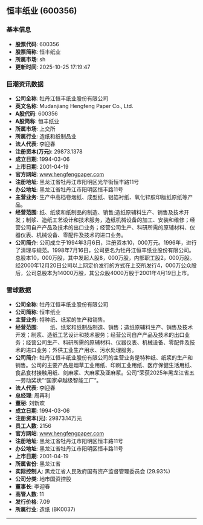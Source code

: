 ## 恒丰纸业 (600356)

### 基本信息

- **股票代码**: 600356
- **股票简称**: 恒丰纸业
- **所属市场**: sh
- **更新时间**: 2025-10-25 17:19:47

### 巨潮资讯数据

- **公司全称**: 牡丹江恒丰纸业股份有限公司
- **英文名称**: Mudanjiang Hengfeng Paper Co., Ltd.
- **A股代码**: 600356
- **A股简称**: 恒丰纸业
- **所属市场**: 上交所
- **所属行业**: 造纸和纸制品业
- **法人代表**: 李迎春
- **注册资本(万元)**: 29873.1378
- **成立日期**: 1994-03-06
- **上市日期**: 2001-04-19
- **官方网站**: www.hengfengpaper.com
- **注册地址**: 黑龙江省牡丹江市阳明区光华街恒丰路11号
- **办公地址**: 黑龙江省牡丹江市阳明区恒丰路11号
- **主营业务**: 生产中高档卷烟纸、成型纸、铝箔衬纸、氧化锌胶印版纸原纸等产品。
- **经营范围**: 纸、纸浆和纸制品的制造、销售;造纸原辅料生产、销售及技术开发；制浆、造纸工艺设计和技术服务，造纸机械设备的加工、安装和维修；经营公司自产产品及技术的出口业务；经营公司生产、科研所需的原辅材料、仪器仪表、机械设备、零配件及技术的进口业务。
- **公司简介**: 公司成立于1994年3月6日，注册资本10，000万元。1996年，进行了清理与规范。1998年7月16日，公司更名为牡丹江恒丰纸业股份有限公司。总股本10，000万股，其中发起人股8，000万股，内部职工股2，000万股。经2000年12月20日公司以上网定价发行的方式在上交所发行4，000万公众股后，公司总股本为14000万股，其公众股4000万股于2001年4月19日上市。

### 雪球数据

- **公司全称**: 牡丹江恒丰纸业股份有限公司
- **公司简称**: 恒丰纸业
- **主营业务**: 特种纸、纸浆的生产和销售。
- **经营范围**: 　　纸、纸浆和纸制品制造、销售；造纸原辅料生产、销售及技术开发；制浆、造纸工艺设计和技术服务；经营公司自产产品及技术的出口业务；经营公司生产、科研所需的原辅材料、仪器仪表、机械设备、零配件及技术的进口业务；外供工业生产用水、污水处理服务。
- **公司简介**: 牡丹江恒丰纸业股份有限公司的主营业务是特种纸、纸浆的生产和销售。公司的主要产品是烟草工业用纸、印刷工业用纸、医疗保健生活用纸、食品食材接触用纸、剑麻浆、大麻浆及亚麻浆。公司“荣获2025年黑龙江省五一劳动奖状”“国家卓越级智能工厂”。
- **法人代表**: 李迎春
- **总经理**: 周再利
- **董秘**: 刘新欢
- **成立日期**: 1994-03-06
- **注册资本(元)**: 29873.14万元
- **员工人数**: 2156
- **官方网站**: www.hengfengpaper.com
- **注册地址**: 黑龙江省牡丹江市阳明区恒丰路11号
- **办公地址**: 黑龙江省牡丹江市阳明区恒丰路11号
- **上市日期**: 2001-04-19
- **所属省份**: 黑龙江省
- **实际控制人**: 黑龙江省人民政府国有资产监督管理委员会 (29.93%)
- **公司分类**: 地市国资控股
- **董事长**: 李迎春
- **高管人数**: 11
- **发行价格**: 7.09
- **所属行业**: 造纸 (BK0037)

---